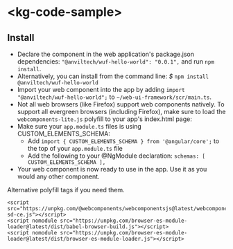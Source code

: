 &lt;kg-code-sample&gt;
====

Install
----

* Declare the component in the web application's package.json dependencies:  `"@anviltech/wuf-hello-world": "0.0.1",` and run `npm install`.
* Alternatively, you can install from the command line: *$* `npm install @anviltech/wuf-hello-world`
* Import your web component into the app by adding `import "@anviltech/wuf-hello-world";` to `~/web-ui-framework/scr/main.ts`.
* Not all web browsers (like Firefox) support web components natively.  To support all evergreen browsers (including Firefox), make sure to load the `webcomponents-lite.js` polyfill to your app's index.html page: <script src="https://cdnjs.cloudflare.com/ajax/libs/webcomponentsjs/1.0.22/webcomponents-lite.js"></script>
* Make sure your `app.module.ts` files is using CUSTOM_ELEMENTS_SCHEMA:
  * Add `import { CUSTOM_ELEMENTS_SCHEMA } from '@angular/core';` to the top of your `app.module.ts` file
  * Add the following to your @NgModule declaration:
    `schemas: [
        CUSTOM_ELEMENTS_SCHEMA
    ],`
* Your web component is now ready to use in the app. Use it as you would any other component.

Alternative polyfill tags if you need them.

```
<script src="https://unpkg.com/@webcomponents/webcomponentsjs@latest/webcomponents-sd-ce.js"></script>
<script nomodule src="https://unpkg.com/browser-es-module-loader@latest/dist/babel-browser-build.js"></script>
<script nomodule src="https://unpkg.com/browser-es-module-loader@latest/dist/browser-es-module-loader.js"></script>
```
